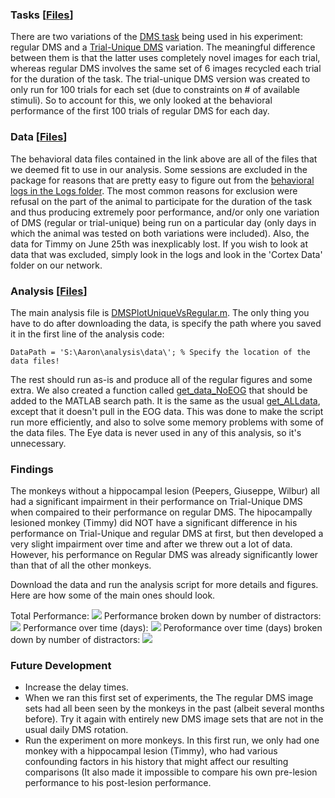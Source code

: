 ### Tasks [[Files](https://github.com/BuffaloLab/Main/wiki/Delayed-Match-to-Sample-%28DMS%29)]
There are two variations of the [DMS task](https://github.com/BuffaloLab/Main/wiki/Delayed-Match-to-Sample-%28DMS%29) being used in his experiment:  regular DMS and a [Trial-Unique DMS](https://github.com/BuffaloLab/BehavioralTasks/tree/master/DMS/Variations/Trial-Unique%20DMS) variation.  The meaningful difference between them is that the latter uses completely novel images for each trial, whereas regular DMS involves the same set of 6 images recycled each trial for the duration of the task.  The trial-unique DMS version was created to only run for 100 trials for each set (due to constraints on # of available stimuli).  So to account for this, we only looked at the behavioral performance of the first 100 trials of regular DMS for each day.

### Data [[Files](http://research.yerkes.emory.edu/Buffalo/Repository/Data/Trial-Unique-vs-Regular-DMS%20DATA.zip)]
The behavioral data files contained in the link above are all of the files that we deemed fit to use in our analysis.  Some sessions are excluded in the package for reasons that are pretty easy to figure out from the [behavioral logs in the Logs folder](https://github.com/BuffaloLab/Projects/tree/master/Trial-Unique%20Vs.%20Regular%20DMS/Logs).  The most common reasons for exclusion were refusal on the part of the animal to participate for the duration of the task and thus producing extremely poor performance, and/or only one variation of DMS (regular or trial-unique) being run on a particular day (only days in which the animal was tested on both variations were included).  Also, the data for Timmy on June 25th was inexplicably lost.  If you wish to look at data that was excluded, simply look in the logs and look in the 'Cortex Data' folder on our network.  

### Analysis [[Files](https://github.com/BuffaloLab/Projects/tree/master/Trial-Unique%20Vs.%20Regular%20DMS/Analysis)]
The main analysis file is [DMSPlotUniqueVsRegular.m](https://github.com/BuffaloLab/Projects/blob/master/Trial-Unique%20Vs.%20Regular%20DMS/Analysis/DMSPlotUniqueVsRegular.m).  The only thing you have to do after downloading the data, is specify the path where you saved it in the first line of the analysis code:

    DataPath = 'S:\Aaron\analysis\data\'; % Specify the location of the data files!
    
The rest should run as-is and produce all of the regular figures and some extra.  We also created a function called [get_data_NoEOG](https://github.com/BuffaloLab/General-Tools/blob/master/Useful%20Functions/get_data/get_data_NoEOG.m) that should be added to the MATLAB search path.   It is the same as the usual [get_ALLdata](https://github.com/BuffaloLab/General-Tools/blob/master/Useful%20Functions/get_data/get_ALLdata.m), except that it doesn't pull in the EOG data.  This was done to make the script run more efficiently, and also to solve some memory problems with some of the data files.  The Eye data is never used in any of this analysis, so it's unnecessary.

### Findings
The monkeys without a hippocampal lesion (Peepers, Giuseppe, Wilbur) all had a significant impairment in their performance on Trial-Unique DMS when compaired to their performance on regular DMS.  The hipocampally lesioned monkey (Timmy) did NOT have a significant difference in his performance on Trial-Unique and regular DMS at first, but then developed a very slight impairment over time and after we threw out a lot of data.  However, his performance on Regular DMS was already significantly lower than that of all the other monkeys.

Download the data and run the analysis script for more details and figures.  Here are how some of the main ones should look.

Total Performance:
![](https://github.com/downloads/BuffaloLab/Projects/Total.jpg)
Performance broken down by number of distractors:
![](https://github.com/downloads/BuffaloLab/Projects/XNumDistractors.jpg)
Performance over time (days):
![](https://github.com/downloads/BuffaloLab/Projects/XTime-Days.jpg)
Peroformance over time (days) broken down by number of distractors:
![](https://github.com/downloads/BuffaloLab/Projects/XDistractorsXTimeDays.jpg)

### Future Development
* Increase the delay times.
* When we ran this first set of experiments, the The regular DMS image sets had all been seen by the monkeys in the past (albeit several months before).  Try it again with entirely new DMS image sets that are not in the usual daily DMS rotation.
* Run the experiment on more monkeys.  In this first run, we only had one monkey with a hippocampal lesion (Timmy), who had various confounding factors in his history that might affect our resulting comparisons (It also made it impossible to compare his own pre-lesion performance to his post-lesion performance.

